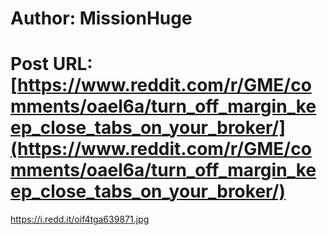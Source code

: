 # Author: MissionHuge
# Post URL: [https://www.reddit.com/r/GME/comments/oael6a/turn_off_margin_keep_close_tabs_on_your_broker/](https://www.reddit.com/r/GME/comments/oael6a/turn_off_margin_keep_close_tabs_on_your_broker/)


https://i.redd.it/oif4tga639871.jpg